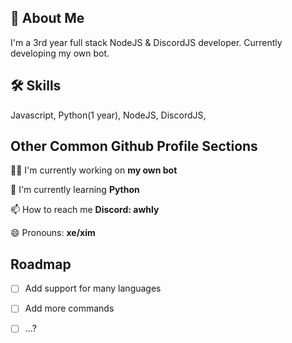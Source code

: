 
## 🚀 About Me
I'm a 3rd year full stack NodeJS & DiscordJS developer.
Currently developing my own bot.


## 🛠 Skills
Javascript, Python(1 year), NodeJS, DiscordJS,


## Other Common Github Profile Sections
👩‍💻 I'm currently working on **my own bot**

🧠 I'm currently learning **Python**

📫 How to reach me **Discord: awhly**

😄 Pronouns: **xe/xim**



## Roadmap

- [ ] Add support for many languages

- [ ] Add more commands

- [ ] ...?

